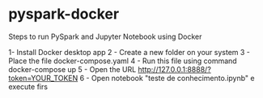 # pyspark-docker

Steps to run PySpark and Jupyter Notebook using Docker

   1-  Install Docker desktop app
   2 - Create a new folder on your system
   3 - Place the file docker-compose.yaml
   4 - Run this file using command docker-compose up 
   5 - Open the URL http://127.0.0.1:8888/?token=YOUR_TOKEN
   6 - Open notebook "teste de conhecimento.ipynb" e execute firs


